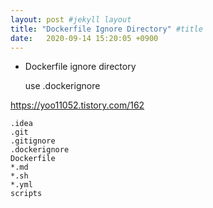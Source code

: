 ```yaml
---
layout: post #jekyll layout
title: "Dockerfile Ignore Directory" #title 
date:   2020-09-14 15:20:05 +0900                 
---
```


-   Dockerfile ignore directory

    use .dockerignore

<https://yoo11052.tistory.com/162>

    .idea
    .git
    .gitignore
    .dockerignore
    Dockerfile
    *.md
    *.sh
    *.yml
    scripts

